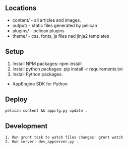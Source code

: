 ## Locations

 * content/ - all articles and images.
 * output/ - static files generated by pelican
 * plugins/ - pelican plugins
 * theme/ - css, fonts, js files nad jinja2 templates

## Setup

 1. Install NPM packages: npm install
 2. Install python packages: pip install -r requirements.txt
 3. Install Python packages:
   * AppEngine SDK for Python

## Deploy

    pelican content && appcfg.py update .

## Development

    1. Run grunt task to watch files changes: grunt watch
    2. Run server: dev_appserver.py .